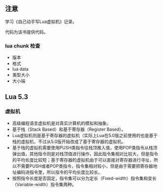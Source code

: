 ## 注意

学习《自己动手写Lua虚拟机》记录。

代码为该书提供代码。


### lua chunk 检查

- 版本
- 格式
- lua data
- 类型大小
- 大小端

## Lua 5.3

### 虚拟机
- 高级编程语言虚拟机是对真实计算机的模拟和抽象。
- 基于栈（Stack Based）和基于寄存器（Register Based）。
- Lua虚拟机则是基于寄存器的虚拟机（实际上Lua在5.0版之前使用的也是基于栈的虚拟机，不过从5.0版开始改成了基于寄存器的虚拟机。
- 基于栈的虚拟机需要使用PUSH类指令往栈顶推入值，使用POP类指令从栈顶弹出值，其他指令则是对栈顶值进行操作，因此指令集相对比较大，但是指令的平均长度比较短；基于寄存器的虚拟机由于可以直接对寄存器进行寻址，所以不需要PUSH或者POP类指令，指令集相对较小，但是由于需要把寄存器地址编码进指令里，所以指令的平均长度比较长。
- 按照指令长度是否固定，指令集可以分为定长（Fixed-width）指令集和变长（Variable-width）指令集两种。
